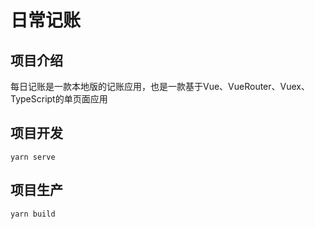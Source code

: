 # 日常记账

## 项目介绍

每日记账是一款本地版的记账应用，也是一款基于Vue、VueRouter、Vuex、TypeScript的单页面应用

## 项目开发
```
yarn serve
```

## 项目生产
```
yarn build
```
